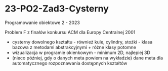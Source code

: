 # 23-PO2-Zad3-Cysterny
Programowanie obiektowe 2 - 2023

Problem F z finałów konkursu ACM dla Europy Centralnej 2001

 - cysterny dowolnego kształtu - również kule, cylindry, stożki - klasa bazowa z metodami abstrakcyjnymi + różne klasy potomne
 - wizualizacja w programie okienkowym - minimum 2D, najlepiej 3D
 - (nieco później, gdy o danych meta powiem na wykładzie) dane meta dla automatycznego rozpoznawania dostępnych kształtów 
